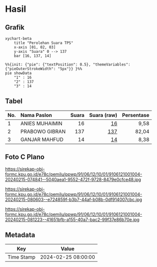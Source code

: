 # Hasil

## Grafik

```mermaid
xychart-beta
    title "Perolehan Suara TPS"
    x-axis [01, 02, 03]
    y-axis "Suara" 0 --> 137
    bar [16, 137, 14]
```

```mermaid
%%{init: {"pie": {"textPosition": 0.5}, "themeVariables": {"pieOuterStrokeWidth": "5px"}} }%%
pie showData
    "1" : 16
    "2" : 137
    "3" : 14
```

## Tabel

| No. | Nama Paslon    | Suara | Suara (raw) | Persentase |
|:--- |:-------------- | -----:| -----------:| ----------:|
| 1   | ANIES MUHAIMIN | 16    | [16][p-1]   | 9,58       |
| 2   | PRABOWO GIBRAN | 137   | [137][p-2]  | 82,04      |
| 3   | GANJAR MAHFUD  | 14    | [14][p-3]   | 8,38       |


[p-1]: https://github.com/gigit-pemilu/pemilu-2024-91-papua/blob/main/pilpres/hitung-suara/sub/91-papua/sub/06-biak-numfor/sub/12-samofa/sub/1001-samofa/sub/004-tps/sub/paslon-1.txt
[p-2]: https://github.com/gigit-pemilu/pemilu-2024-91-papua/blob/main/pilpres/hitung-suara/sub/91-papua/sub/06-biak-numfor/sub/12-samofa/sub/1001-samofa/sub/004-tps/sub/paslon-2.txt
[p-3]: https://github.com/gigit-pemilu/pemilu-2024-91-papua/blob/main/pilpres/hitung-suara/sub/91-papua/sub/06-biak-numfor/sub/12-samofa/sub/1001-samofa/sub/004-tps/sub/paslon-3.txt

## Foto C Plano

https://sirekap-obj-formc.kpu.go.id/e78c/pemilu/ppwp/91/06/12/10/01/9106121001004-20240215-074841--5040aea1-9552-472f-9728-8479e0cfce48.jpg

https://sirekap-obj-formc.kpu.go.id/e78c/pemilu/ppwp/91/06/12/10/01/9106121001004-20240215-080603--e724859f-b3b7-44af-b08b-0df914007cbc.jpg

https://sirekap-obj-formc.kpu.go.id/e78c/pemilu/ppwp/91/06/12/10/01/9106121001004-20240215-081223--41651bfb-a155-40a7-bac2-99f37e86b70e.jpg


## Metadata

| Key        | Value               |
| ---------- | ------------------- |
| Time Stamp | 2024-02-25 08:00:00 |



